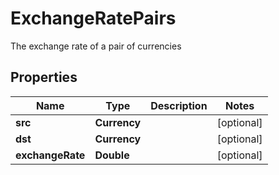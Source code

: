 

# ExchangeRatePairs

The exchange rate of a pair of currencies

## Properties

| Name | Type | Description | Notes |
|------------ | ------------- | ------------- | -------------|
|**src** | **Currency** |  |  [optional] |
|**dst** | **Currency** |  |  [optional] |
|**exchangeRate** | **Double** |  |  [optional] |



